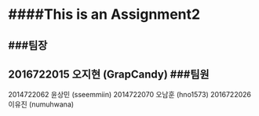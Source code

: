 ####This is an Assignment2
==========================
###팀장
----------
2016722015 오지현 (GrapCandy)
###팀원
----------
2014722062 윤상민 (sseemmiin)
2014722070 오남훈 (hno1573)
2016722026 이유진 (numuhwana)
